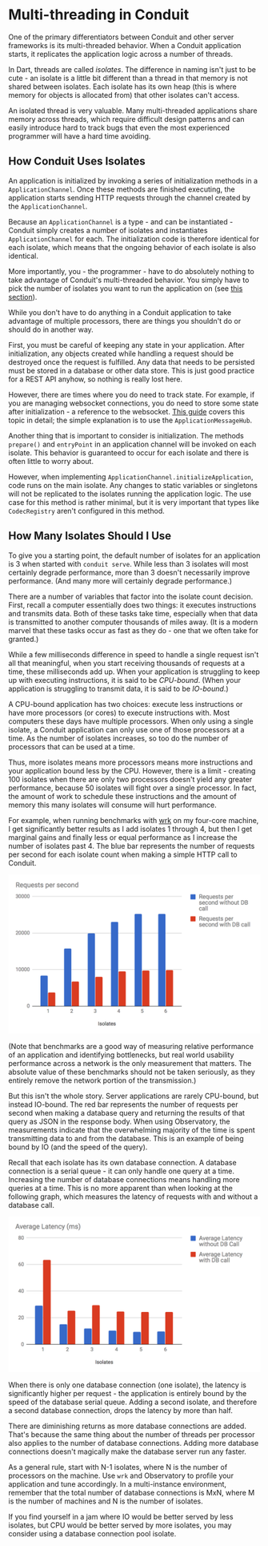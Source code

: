 # Multi-threading in Conduit

One of the primary differentiators between Conduit and other server frameworks is its multi-threaded behavior. When a Conduit application starts, it replicates the application logic across a number of threads.

In Dart, threads are called _isolates_. The difference in naming isn't just to be cute - an isolate is a little bit different than a thread in that memory is not shared between isolates. Each isolate has its own heap \(this is where memory for objects is allocated from\) that other isolates can't access.

An isolated thread is very valuable. Many multi-threaded applications share memory across threads, which require difficult design patterns and can easily introduce hard to track bugs that even the most experienced programmer will have a hard time avoiding.

## How Conduit Uses Isolates

An application is initialized by invoking a series of initialization methods in a `ApplicationChannel`. Once these methods are finished executing, the application starts sending HTTP requests through the channel created by the `ApplicationChannel`.

Because an `ApplicationChannel` is a type - and can be instantiated - Conduit simply creates a number of isolates and instantiates `ApplicationChannel` for each. The initialization code is therefore identical for each isolate, which means that the ongoing behavior of each isolate is also identical.

More importantly, you - the programmer - have to do absolutely nothing to take advantage of Conduit's multi-threaded behavior. You simply have to pick the number of isolates you want to run the application on \(see [this section](threading.md#how-many-isolates-should-i-use)\).

While you don't have to do anything in a Conduit application to take advantage of multiple processors, there are things you shouldn't do or should do in another way.

First, you must be careful of keeping any state in your application. After initialization, any objects created while handling a request should be destroyed once the request is fulfilled. Any data that needs to be persisted must be stored in a database or other data store. This is just good practice for a REST API anyhow, so nothing is really lost here.

However, there are times where you do need to track state. For example, if you are managing websocket connections, you do need to store some state after initialization - a reference to the websocket. [This guide](../http/websockets.md) covers this topic in detail; the simple explanation is to use the `ApplicationMessageHub`.

Another thing that is important to consider is initialization. The methods `prepare()` and `entryPoint` in an application channel will be invoked on each isolate. This behavior is guaranteed to occur for each isolate and there is often little to worry about.

However, when implementing `ApplicationChannel.initializeApplication`, code runs on the main isolate. Any changes to static variables or singletons will not be replicated to the isolates running the application logic. The use case for this method is rather minimal, but it is very important that types like `CodecRegistry` aren't configured in this method.

## How Many Isolates Should I Use

To give you a starting point, the default number of isolates for an application is 3 when started with `conduit serve`. While less than 3 isolates will most certainly degrade performance, more than 3 doesn't necessarily improve performance. \(And many more will certainly degrade performance.\)

There are a number of variables that factor into the isolate count decision. First, recall a computer essentially does two things: it executes instructions and transmits data. Both of these tasks take time, especially when that data is transmitted to another computer thousands of miles away. \(It is a modern marvel that these tasks occur as fast as they do - one that we often take for granted.\)

While a few milliseconds difference in speed to handle a single request isn't all that meaningful, when you start receiving thousands of requests at a time, these milliseconds add up. When your application is struggling to keep up with executing instructions, it is said to be _CPU-bound_. \(When your application is struggling to transmit data, it is said to be _IO-bound_.\)

A CPU-bound application has two choices: execute less instructions or have more processors \(or cores\) to execute instructions with. Most computers these days have multiple processors. When only using a single isolate, a Conduit application can only use one of those processors at a time. As the number of isolates increases, so too do the number of processors that can be used at a time.

Thus, more isolates means more processors means more instructions and your application bound less by the CPU. However, there is a limit - creating 100 isolates when there are only two processors doesn't yield any greater performance, because 50 isolates will fight over a single processor. In fact, the amount of work to schedule these instructions and the amount of memory this many isolates will consume will hurt performance.

For example, when running benchmarks with [wrk](https://github.com/wg/wrk) on my four-core machine, I get significantly better results as I add isolates 1 through 4, but then I get marginal gains and finally less or equal performance as I increase the number of isolates past 4. The blue bar represents the number of requests per second for each isolate count when making a simple HTTP call to Conduit.

![Requests Per Second](../.gitbook/assets/req_per_sec.png)

\(Note that benchmarks are a good way of measuring relative performance of an application and identifying bottlenecks, but real world usability performance across a network is the only measurement that matters. The absolute value of these benchmarks should not be taken seriously, as they entirely remove the network portion of the transmission.\)

But this isn't the whole story. Server applications are rarely CPU-bound, but instead IO-bound. The red bar represents the number of requests per second when making a database query and returning the results of that query as JSON in the response body. When using Observatory, the measurements indicate that the overwhelming majority of the time is spent transmitting data to and from the database. This is an example of being bound by IO \(and the speed of the query\).

Recall that each isolate has its own database connection. A database connection is a serial queue - it can only handle one query at a time. Increasing the number of database connections means handling more queries at a time. This is no more apparent than when looking at the following graph, which measures the latency of requests with and without a database call.

![Average Latency](../.gitbook/assets/latency.png)

When there is only one database connection \(one isolate\), the latency is significantly higher per request - the application is entirely bound by the speed of the database serial queue. Adding a second isolate, and therefore a second database connection, drops the latency by more than half.

There are diminishing returns as more database connections are added. That's because the same thing about the number of threads per processor also applies to the number of database connections. Adding more database connections doesn't magically make the database server run any faster.

As a general rule, start with N-1 isolates, where N is the number of processors on the machine. Use `wrk` and Observatory to profile your application and tune accordingly. In a multi-instance environment, remember that the total number of database connections is MxN, where M is the number of machines and N is the number of isolates.

If you find yourself in a jam where IO would be better served by less isolates, but CPU would be better served by more isolates, you may consider using a database connection pool isolate.

